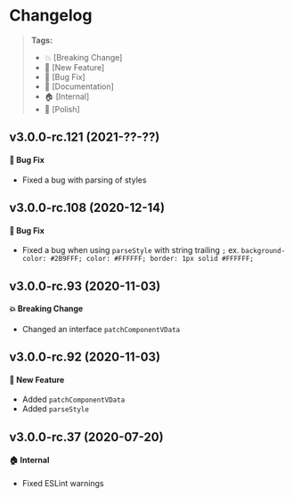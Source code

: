 Changelog
=========

> **Tags:**
> - :boom:       [Breaking Change]
> - :rocket:     [New Feature]
> - :bug:        [Bug Fix]
> - :memo:       [Documentation]
> - :house:      [Internal]
> - :nail_care:  [Polish]

## v3.0.0-rc.121 (2021-??-??)

#### :bug: Bug Fix

* Fixed a bug with parsing of styles

## v3.0.0-rc.108 (2020-12-14)

#### :bug: Bug Fix

* Fixed a bug when using `parseStyle` with string trailing `;` ex. `background-color: #2B9FFF; color: #FFFFFF; border: 1px solid #FFFFFF;`

## v3.0.0-rc.93 (2020-11-03)

#### :boom: Breaking Change

* Changed an interface `patchComponentVData`

## v3.0.0-rc.92 (2020-11-03)

#### :rocket: New Feature

* Added `patchComponentVData`
* Added `parseStyle`

## v3.0.0-rc.37 (2020-07-20)

#### :house: Internal

* Fixed ESLint warnings
